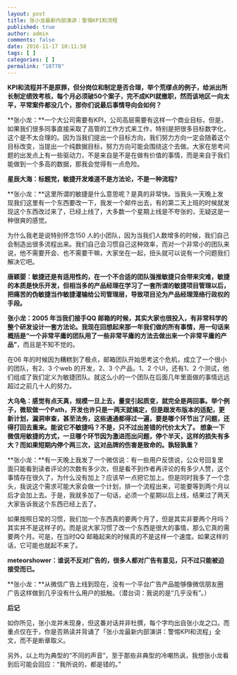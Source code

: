```yaml
---
layout: post
title: 张小龙最新内部演讲：警惕KPI和流程
published: true
author: admin
comments: false
date: 2016-11-17 10:11:58
tags: [ ]
categories: [ ]
permalink: "10778"
---
```

**KPI和流程并不是原罪，但分岗位和制定是否合理，举个荒缪点的例子，给派出所长制定绩效考核，每个月必须破50个案子，完不成KPI就撤职，然而该地区一向太平，平常案件都没几个，那你们说最后事情导向会如何？**

**张小龙：**一个大公司需要有KPI，公司高层需要有这样一个商业目标，但是，如果我们很多同事直接采取了高管的工作方式来工作，特别是把很多目标数字化，这个是不太合理的。因为当我们提出一个目标方向，我们努力方向一定会随着这个目标改变，当提出一个纯数据目标，努力方向可能会围绕这个去做。大家在思考问题的出发点上有一些驱动力，不是来自是不是在做有价值的事情，而是来自于我们能做到一个多高的数据，那我会觉得有一点危险。

**星辰大海：标题党，敏捷开发难道不是方法论，不是一种流程?**

**张小龙：**这里所谓的敏捷是什么意思呢？是真的非常快。当我头一天晚上发现我们这里有一个东西要改一下，我发一个邮件出去，有的第二天上班的时候就发现这个东西改过来了，已经上线了，大多数一个星期上线是不夸张的，无疑这是一种很爽的感觉。

为什么我老是说特别怀念150 人的小团队，因为当我们人数增多的时候，我们自己会制造出很多流程出来。我们自己会习惯自己这种效率，而对一个非常小的团队来说，他不需要开会、也不需要干嘛，大家坐在一起，扭头就可以说有一个问题我们解决它吧。

**唐颖婴：敏捷还是有适用性的，在一个不合适的团队强推敏捷只会带来灾难，敏捷的本质是快乐开发，但相当多的产品经理在学习了一套所谓的敏捷项目管理以后，把痛苦的伪敏捷当作敏捷灌输给公司管理层，导致项目沦为产品经理笼络行政权的手段。**

**张小龙：**2005 年当我们接手QQ 邮箱的时候，其实大家也很投入，有非常科学的整个研发设计一套方法论。我现在回想起来那一年我们做的所有事情，用一句话来概括是**“一个非常平庸的团队用了一些非常平庸的方法去做出来一个非常平庸的产品”**，而且是不知不觉的。

在06 年的时候因为糟糕到了极点，邮箱团队开始思考这个危机，成立了一个很小的团队，有2、3 个web 的开发，2、3 个产品，1、2 个UI，还有1、2 个测试，他们组成了我们定义为敏捷团队。就这么小的一个团队在后面几年里面做的事情远远超过之前几十人的努力。

**大乌龟：感觉有点天真，规模一旦上去，量变引起质变，就完全是两回事。举个例子，微软做一个Path，开发也许只是一两天就搞定，但是跟发布版本的适配，更新计划，漏洞审查，甚至法务，这些通通都得过一遍，要是哪个环节出了问题，还得打回去重来。能说它不敏捷吗？不是，只不过出差错的代价太大了。 想象一下微信用敏捷的方式，一旦哪个环节因为激进而出问题，停个半天，这样的损失有多大？而如果短期内停个两三次，这对品牌的伤害是致命的。孰轻孰重？**

**张小龙：**有一天晚上我发了一个微信说：有一些用户反馈说，公众号回复里面只能看到读者评论的次数有多少次，但是看不到作者再评论的有多少人赞，这个事情存在很久了，为什么没有加上？应该早一点把它加上。但是同时我多了一个念头，我说这个需求可能大家会做一个计划，排一个流程出来，可能要等到两个月以后才会加上去。于是，我就多加了一句话，必须一个星期以后上线，结果过了两天大家告诉我这个东西已经上去了。

如果按照日常的习惯，我们加一个东西真的要两个月了，但是其实非要两个月吗？其实并不是这样子的。而是说大家习惯了改一个东西是很大的事情，那么它真的需要两个月。可是，在当时QQ 邮箱起来的时候真的不是这样一个速度。如果这样的话，它可能也就起不来了。

**meteorshower：谁说不反对广告的，很多人都对广告有意见，只不过只能被迫接受而已。**

**张小龙：**从微信广告上线到现在，没有一个平台广告产品能够像微信朋友圈广告这样做到几乎没有什么用户的抵触。（潜台词：我说的是“几乎没有”。）

**后记**

如你所见，张小龙并未现身，但这番对话并非杜撰，每个字均出自张小龙之口。而重点仅在于，你是否熟读并背诵了「张小龙最新内部演讲：警惕KPI和流程」全文，而不是断章取义。

另外，以上均为典型的“不同的声音”，至于那些非典型的冷嘲热讽，我想张小龙看到后可能会回应：“我所说的，都是错的。”
